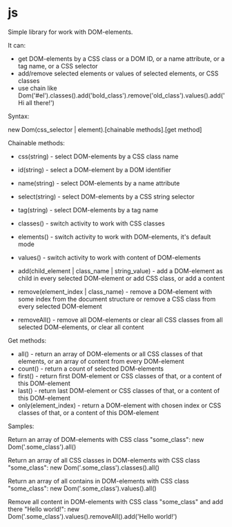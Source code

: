 js
======

Simple library for work with DOM-elements.

It can:
- get DOM-elements by a CSS class or a DOM ID, or a name attribute, or a tag name, or a CSS selector
- add/remove selected elements or values of selected elements, or CSS classes
- use chain like Dom('#el').classes().add('bold_class').remove('old_class').values().add('Hi all there!')

Syntax:

new Dom(css_selector | element).[chainable methods].[get method]

Chainable methods:
* css(string) - select DOM-elements by a CSS class name
* id(string) - select a DOM-element by a DOM identifier
* name(string) - select DOM-elements by a name attribute
* select(string) - select DOM-elements by a CSS string selector
* tag(string) - select DOM-elements by a tag name

* classes() - switch activity to work with CSS classes
* elements() - switch activity to work with DOM-elements, it's default mode
* values() - switch activity to work with content of DOM-elements

* add(child_element | class_name | string_value) - add a DOM-element as child in every selected DOM-element or add CSS class, or add a content
* remove(element_index | class_name) - remove a DOM-element with some index from the document structure or remove a CSS class from every selected DOM-element
* removeAll() - remove all DOM-elements or clear all CSS classes from all selected DOM-elements, or clear all content

Get methods:

* all() - return an array of DOM-elements or all CSS classes of that elements, or an array of content from every DOM-element
* count() -  return a count of selected DOM-elements
* first() - return first DOM-element or CSS classes of that, or a content of this DOM-element
* last() - return last DOM-element or CSS classes of that, or a content of this DOM-element
* only(element_index) - return a DOM-element with chosen index or CSS classes of that, or a content of this DOM-element

Samples:

Return an array of DOM-elements with CSS class "some_class":
new Dom('.some_class').all()

Return an array of all CSS classes in DOM-elements with CSS class "some_class":
new Dom('.some_class').classes().all()

Return an array of all contains in DOM-elements with CSS class "some_class":
new Dom('.some_class').values().all()

Remove all content in DOM-elements with CSS class "some_class" and add there "Hello world!":
new Dom('.some_class').values().removeAll().add('Hello world!')
